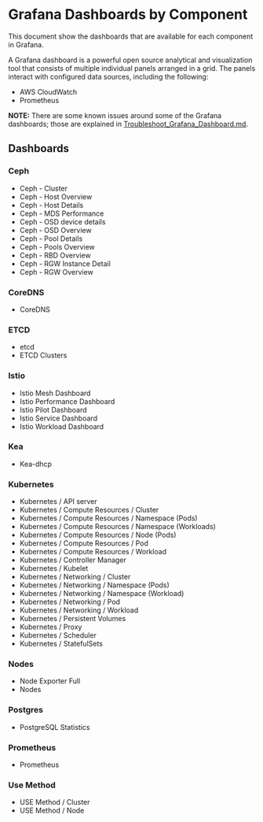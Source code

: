 # Grafana Dashboards by Component

This document show the dashboards that are available for each component in Grafana.

A Grafana dashboard is a powerful open source analytical and visualization tool that consists of multiple individual panels arranged in a grid. The panels interact with configured data sources, including the following:

- AWS CloudWatch
- Prometheus

**NOTE:** There are some known issues around some of the Grafana dashboards; those are explained in [Troubleshoot_Grafana_Dashboard.md](./Troubleshoot_Grafana_Dashboard.md).
## Dashboards

### Ceph

- Ceph - Cluster
- Ceph - Host Overview
- Ceph - Host Details
- Ceph - MDS Performance
- Ceph - OSD device details
- Ceph - OSD Overview
- Ceph - Pool Details
- Ceph - Pools Overview
- Ceph - RBD Overview
- Ceph - RGW Instance Detail
- Ceph - RGW Overview

### CoreDNS

- CoreDNS

### ETCD

- etcd
- ETCD Clusters

### Istio

- Istio Mesh Dashboard
- Istio Performance Dashboard
- Istio Pilot Dashboard
- Istio Service Dashboard
- Istio Workload Dashboard

### Kea

- Kea-dhcp

### Kubernetes

- Kubernetes / API server
- Kubernetes / Compute Resources / Cluster
- Kubernetes / Compute Resources / Namespace (Pods)
- Kubernetes / Compute Resources / Namespace (Workloads)
- Kubernetes / Compute Resources / Node (Pods)
- Kubernetes / Compute Resources / Pod
- Kubernetes / Compute Resources / Workload
- Kubernetes / Controller Manager
- Kubernetes / Kubelet
- Kubernetes / Networking / Cluster
- Kubernetes / Networking / Namespace (Pods)
- Kubernetes / Networking / Namespace (Workload)
- Kubernetes / Networking / Pod
- Kubernetes / Networking / Workload
- Kubernetes / Persistent Volumes
- Kubernetes / Proxy
- Kubernetes / Scheduler
- Kubernetes / StatefulSets

### Nodes

- Node Exporter Full
- Nodes

### Postgres

- PostgreSQL Statistics

### Prometheus

- Prometheus

### Use Method
- USE Method / Cluster
- USE Method / Node